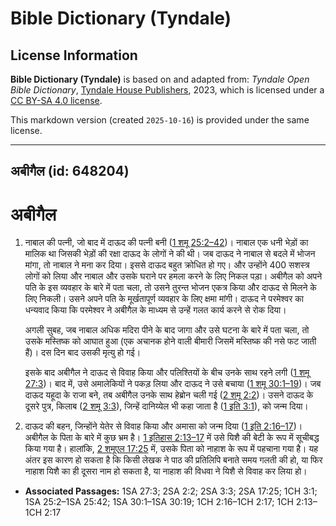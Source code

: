 # Bible Dictionary (Tyndale)

## License Information

**Bible Dictionary (Tyndale)** is based on and adapted from: _Tyndale Open Bible Dictionary_, [Tyndale House Publishers](https://tyndaleopenresources.com/), 2023, which is licensed under a [CC BY-SA 4.0 license](https://creativecommons.org/licenses/by-sa/4.0/legalcode.en).

This markdown version (created `2025-10-16`) is provided under the same license.



--------------------------------

## अबीगैल (id: 648204)

अबीगैल
======

1. नाबाल की पत्नी, जो बाद में दाऊद की पत्नी बनी ([1 शमू 25:2–42](https://ref.ly/1Sam25:2-1Sam25:42))। नाबाल एक धनी भेड़ों का मालिक था जिसकी भेड़ों की रक्षा दाऊद के लोगों ने की थी। जब दाऊद ने नाबाल से बदले में भोजन मांगा, तो नाबाल ने मना कर दिया। इससे दाऊद बहुत क्रोधित हो गए। और उन्होंने 400 सशस्त्र लोगों को लिया और नाबाल और उसके घराने पर हमला करने के लिए निकल पड़ा। अबीगैल को अपने पति के इस व्यवहार के बारे में पता चला, तो उसने तुरन्त भोजन एकत्र किया और दाऊद से मिलने के लिए निकली। उसने अपने पति के मूर्खतापूर्ण व्यवहार के लिए क्षमा मांगी। दाऊद ने परमेश्वर का धन्यवाद किया कि परमेश्वर ने अबीगैल के माध्यम से उन्हें गलत कार्य करने से रोक दिया।

    अगली सुबह, जब नाबाल अधिक मदिरा पीने के बाद जागा और उसे घटना के बारे में पता चला, तो उसके मस्तिष्क को आघात हुआ (एक अचानक होने वाली बीमारी जिसमें मस्तिष्क की नसे फट जाती हैं)। दस दिन बाद उसकी मृत्यु हो गई।

    इसके बाद अबीगैल ने दाऊद से विवाह किया और पलिश्तियों के बीच उनके साथ रहने लगी ([1 शमू 27:3](https://ref.ly/1Sam27:3))। बाद में, उसे अमालेकियों ने पकड़ लिया और दाऊद ने उसे बचाया ([1 शमू 30:1–19](https://ref.ly/1Sam30:1-1Sam30:19))। जब दाऊद यहूदा के राजा बने, तब अबीगैल उनके साथ हेब्रोन चली गई ([2 शमू 2:2](https://ref.ly/2Sam2:2))। उसने दाऊद के दूसरे पुत्र, किलाब ([2 शमू 3:3](https://ref.ly/2Sam3:3)), जिन्हें दानिय्येल भी कहा जाता है ([1 इति 3:1](https://ref.ly/1Chr3:1)), को जन्म दिया।

2. दाऊद की बहन, जिन्होंने येतेर से विवाह किया और अमासा को जन्म दिया ([1 इति 2:16–17](https://ref.ly/1Chr2:16-1Chr2:17))। अबीगैल के पिता के बारे में कुछ भ्रम है। [1 इतिहास 2:13–17](https://ref.ly/1Chr2:13-1Chr2:17) में उसे यिशै की बेटी के रूप में सूचीबद्ध किया गया है। हालांकि, [2 शमूएल 17:25](https://ref.ly/2Sam17:25) में, उसके पिता को नाहाश के रूप में पहचाना गया है। यह अंतर इस कारण हो सकता है कि किसी लेखक ने पाठ की प्रतिलिपि बनाते समय गलती की हो, या फिर नाहाश यिशै का ही दूसरा नाम हो सकता है, या नाहाश की विधवा ने यिशै से विवाह कर लिया हो।

* **Associated Passages:** 1SA 27:3; 2SA 2:2; 2SA 3:3; 2SA 17:25; 1CH 3:1; 1SA 25:2–1SA 25:42; 1SA 30:1–1SA 30:19; 1CH 2:16–1CH 2:17; 1CH 2:13–1CH 2:17

